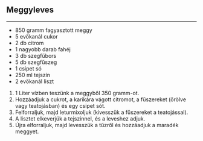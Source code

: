 ## Meggyleves

------------------------------------------------------------------------------------------------------------------------

-   850 gramm fagyasztott meggy
-   5 evőkanál cukor
-   2 db citrom
-   1 nagyobb darab fahéj
-   3 db szegfűbors
-   5 db szegfűszeg
-   1 csipet só
-   250 ml tejszín
-   2 evőkanál liszt

1.  1 Liter vízben teszünk a meggyből 350 gramm-ot.
1.  Hozzáadjuk a cukrot, a karikára vágott citromot, a fűszereket (őrölve vagy teatojásban) és egy csipet sót.
1.  Felforraljuk, majd leturmixoljuk (kivesszük a fűszereket a teatojással).
1.  A lisztet elkeverjük a tejszinnel, és a leveshez adjuk.
1.  Újra elforraljuk, majd levesszük a tűzről és hozzáadjuk a maradék meggyet.